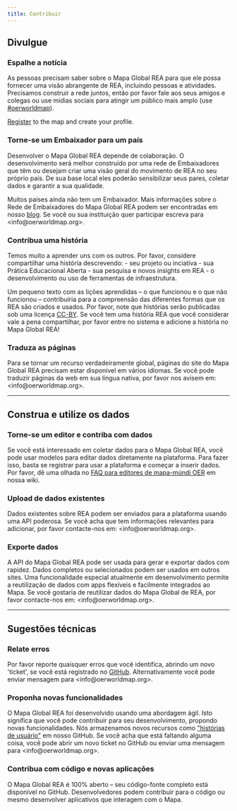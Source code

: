 ```yaml
---
title: Contribuir
---
```

## Divulgue

### Espalhe a notícia

As pessoas precisam saber sobre o Mapa Global REA para que ele possa fornecer uma visão abrangente de REA, incluindo pessoas e atividades. Precisamos construir a rede juntos, então por favor fale aos seus amigos e colegas ou use mídias sociais para atingir um público mais amplo (use [ #oerworldmap](https://twitter.com/hashtag/oerworldmap)).

[Register](https://oerworldmap.org/user/register) to the map and create your profile.

### Torne-se um Embaixador para um país

Desenvolver o Mapa Global REA depende de colaboração. O desenvolvimento será melhor construído por uma rede de Embaixadores que têm ou desejam criar uma visão geral do movimento de REA no seu próprio país. De sua base local eles poderão sensibilizar seus pares, coletar dados e garantir a sua qualidade.

Muitos países ainda não tem um Embaixador. Mais informações sobre o Rede de Embaixadores do Mapa Global REA podem ser encontradas em nosso [ blog](https://oerworldmap.wordpress.com/2015/09/19/how-to-become-part-of-the-oer-world-map-country-champion-network/). Se você ou sua instituição quer participar escreva para <in&#102;o&#64;oerw&#111;&#114;ldma&#112;&#46;org>.

### Contribua uma história

Temos muito a aprender uns com os outros. Por favor, considere compartilhar uma história descrevendo: - seu projeto ou inciativa - sua Prática Educacional Aberta - sua pesquisa e novos insights em REA - o desenvolvimento ou uso de ferramentas de infraestrutura.

Um pequeno texto com as lições aprendidas – o que funcionou e o que não funcionou – contribuiria para a compreensão das diferentes formas que os REA são criados e usados. Por favor, note que histórias serão publicadas sob uma licença [CC-BY](https://creativecommons.org/licenses/by/4.0/). Se você tem uma história REA que você considerar vale a pena compartilhar, por favor entre no sistema e adicione a história no Mapa Global REA!

### Traduza as páginas

Para se tornar um recurso verdadeiramente global, páginas do site do Mapa Global REA precisam estar disponível em vários idiomas. Se você pode traduzir páginas da web em sua língua nativa, por favor nos avisem em: <in&#102;o&#64;oerw&#111;&#114;ldma&#112;&#46;org>.

* * *

## Construa e utilize os dados

### Torne-se um editor e contriba com dados

Se você está interessado em coletar dados para o Mapa Global REA, você pode usar modelos para editar dados diretamente na plataforma. Para fazer isso, basta se registrar para usar a plataforma e começar a inserir dados. Por favor, dê uma olhada no [ FAQ para editores de mapa-múndi OER](https://github.com/hbz/oerworldmap/wiki/FAQs-for-OER-World-Map-editors) em nossa wiki.

### Upload de dados existentes

Dados existentes sobre REA podem ser enviados para a plataforma usando uma API poderosa. Se você acha que tem informações relevantes para adicionar, por favor contacte-nos em: <in&#102;o&#64;oerw&#111;&#114;ldma&#112;&#46;org>.

### Exporte dados

A API do Mapa Global REA pode ser usada para gerar e exportar dados com rapidez. Dados completos ou selecionados podem ser usados em outros sites. Uma funcionalidade especial atualmente em desenvolvimento permite a reutilização de dados com apps flexíveis e facilmente integrados ao Mapa. Se você gostaria de reutilizar dados do Mapa Global de REA, por favor contacte-nos em: <in&#102;o&#64;oerw&#111;&#114;ldma&#112;&#46;org>.

* * *

## Sugestões técnicas

### Relate erros

Por favor reporte quaisquer erros que você identifica, abrindo um novo 'ticket', se você está registrado no [ GitHub](https://github.com/hbz/oerworldmap). Alternativamente você pode enviar mensagem para <in&#102;o&#64;oerw&#111;&#114;ldma&#112;&#46;org>.

### Proponha novas funcionalidades

O Mapa Global REA foi desenvolvido usando uma abordagem ágil. Isto significa que você pode contribuir para seu desenvolvimento, propondo novas funcionalidades. Nós armazenamos novos recursos como [ "histórias de usuário"](https://github.com/hbz/oerworldmap/labels/story) em nosso GitHub. Se você acha que está faltando alguma coisa, você pode abrir um novo ticket no GitHub ou enviar uma mensagem para <in&#102;o&#64;oerw&#111;&#114;ldma&#112;&#46;org>.

### Contribua com código e novas aplicações

O Mapa Global REA é 100% aberto – seu código-fonte completo está disponível no GitHub. Desenvolvedores podem contribuir para o código ou mesmo desenvolver aplicativos que interagem com o Mapa.